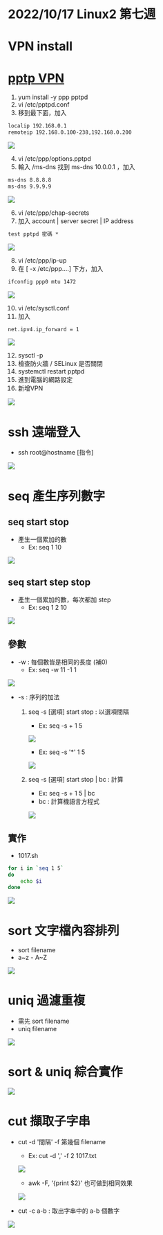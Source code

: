 # 2022/10/17 Linux2 第七週

# VPN install
# [pptp VPN](https://help.aliyun.com/document_detail/41345.html)
1. yum install -y ppp pptpd
2. vi /etc/pptpd.conf
3. 移到最下面，加入
```md
localip 192.168.0.1
remoteip 192.168.0.100-238,192.168.0.200
```

![](https://github.com/yucing/linux2/blob/main/picture/68.png)

4. vi /etc/ppp/options.pptpd
5. 輸入 /ms-dns 找到 ms-dns 10.0.0.1 ，加入
```md
ms-dns 8.8.8.8
ms-dns 9.9.9.9
```

![](https://github.com/yucing/linux2/blob/main/picture/69.png)

6. vi /etc/ppp/chap-secrets
7. 加入 account | server secret | IP address
```md
test pptpd 密碼 *
```

![](https://github.com/yucing/linux2/blob/main/picture/67.png)

8. vi /etc/ppp/ip-up
9. 在 [ -x /etc/ppp....] 下方，加入
```md
ifconfig ppp0 mtu 1472
```

![](https://github.com/yucing/linux2/blob/main/picture/70.png)

10. vi /etc/sysctl.conf
11. 加入
```md
net.ipv4.ip_forward = 1
```

![](https://github.com/yucing/linux2/blob/main/picture/71.png)

12. sysctl -p
13. 檢查防火牆 / SELinux 是否關閉
14. systemctl restart pptpd
15. 進到電腦的網路設定
16. 新增VPN

![](https://github.com/yucing/linux2/blob/main/picture/72.png)

# ssh 遠端登入
* ssh root@hostname \[指令\]

![](https://github.com/yucing/linux2/blob/main/picture/73.png)

# seq 產生序列數字
## seq start stop
* 產生一個累加的數
    * Ex: seq 1 10

![](https://github.com/yucing/linux2/blob/main/picture/74.png)

## seq start step stop
* 產生一個累加的數，每次都加 step
    * Ex: seq 1 2 10

![](https://github.com/yucing/linux2/blob/main/picture/75.png)

## 參數
* -w : 每個數皆是相同的長度 (補0)
    * Ex: seq -w 11 -1 1

![](https://github.com/yucing/linux2/blob/main/picture/76.png)

* -s : 序列的加法
    1. seq -s \[選項\] start stop : 以選項間隔
        * Ex: seq -s + 1 5

        ![](https://github.com/yucing/linux2/blob/main/picture/79.png)

        * Ex: seq -s '*' 1 5

        ![](https://github.com/yucing/linux2/blob/main/picture/81.png)
        
    2. seq -s \[選項\] start stop | bc : 計算
        * Ex: seq -s + 1 5 | bc
        * bc : 計算機語言方程式

        ![](https://github.com/yucing/linux2/blob/main/picture/80.png)

## 實作
* 1017.sh
```sh
for i in `seq 1 5`
do
    echo $i
done
```

![](https://github.com/yucing/linux2/blob/main/picture/82.png)

# sort 文字檔內容排列
* sort filename
* a~z - A~Z

![](https://github.com/yucing/linux2/blob/main/picture/83.png)

# uniq 過濾重複
* 需先 sort filename
* uniq filename

![](https://github.com/yucing/linux2/blob/main/picture/84.png)

# sort & uniq 綜合實作
![](https://github.com/yucing/linux2/blob/main/picture/85.png)

# cut 擷取子字串
* cut -d '間隔' -f 第幾個 filename
    * Ex: cut -d ',' -f 2 1017.txt

    ![](https://github.com/yucing/linux2/blob/main/picture/86.png)

    * awk -F, '{print $2}' 也可做到相同效果

    ![](https://github.com/yucing/linux2/blob/main/picture/87.png)

* cut -c a-b : 取出字串中的 a-b 個數字

![](https://github.com/yucing/linux2/blob/main/picture/87.png)